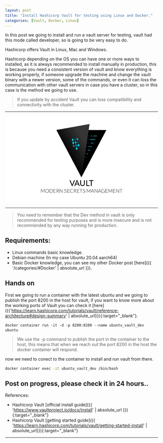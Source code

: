 ```yaml
---
layout: post
title: "Install Hashicorp Vault for testing using Linux and Docker."
categories: [Vault, Docker, Linux]
---
```

In this post we going to install and run a vault server for testing, vault had this mode called developer, so is going to be very easy to do.

Hashicorp offers Vault in Linux, Mac and Windows.

Hashicorp depending on the OS you can have one or more ways to installed, as it is always recommended to install manually in production, this is because you need a consistent version of vault and know everything is working properly, if someone upgrade the machine and change the vault binary with a newer version, some of the commands, or even it can loss the communication with other vault servers in case you have a cluster, so in this case is the method we going to use.

> If you update by accident Vault you can loss compatibility and connectivity with the cluster.

* * *

![Docker Image](/assets/images/vault.jpg)

* * *

> You need to remember that the Dev method in vault is only recommended for testing purposes and is more insecure and is not recommended by any way running for production.

## [](#header-2)Requirements:

* Linux commands basic knowledge.
* Debian machine (In my case Ubuntu 20.04 aarch64)
* Basic Docker knowledge, you can see my other Docker post [here]({{ '/categories/#Docker' | absolute_url }}).

## [](#header-2)Hands on

First we going to run a container with the latest ubuntu and we going to publish the port 8200 in the host for vault, if you want to know more about the working ports of Vault you can check it [here]({{'https://learn.hashicorp.com/tutorials/vault/reference-architecture#design-summary' | absolute_url}}){:target="_blank"}.

```shell
docker container run -it -d -p 8200:8200 --name ubuntu_vault_dev ubuntu
```

> We use the -p command to publish the port in the container to the host, this means that when we reach out the port 8200 in the host the docker container will respond.

now we need to conect to the container to install and run vault from there.

```bash
docker container exec -it ubuntu_vault_dev /bin/bash
```

## [](#header-1) Post on progress, please check it in 24 hours..


References:

* Hashicorp Vault [official install guide]({{ 'https://www.vaultproject.io/docs/install' | absolute_url }}){:target="_blank"}
* Hashicorp Vault [getting started guide]({{ 'https://learn.hashicorp.com/tutorials/vault/getting-started-install' | absolute_url}}){:target="_blank"}

* * *
